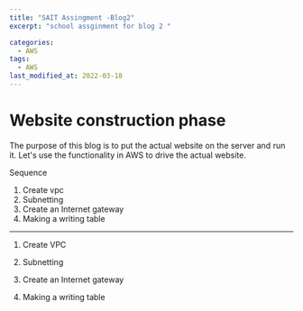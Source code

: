 ```yaml
---
title: "SAIT Assingment -Blog2"
excerpt: "school assginment for blog 2 "

categories:
  - AWS
tags:
  - AWS
last_modified_at: 2022-03-18
---
```


# Website construction phase

The purpose of this blog is to put the actual website on the server and run it. Let's use the functionality in AWS to drive the actual website.

Sequence

1. Create vpc
2. Subnetting
3. Create an Internet gateway
4. Making a writing table


---------------------------------------------------------------------------------------



1. Create VPC

2. Subnetting

3. Create an Internet gateway


4. Making a writing table